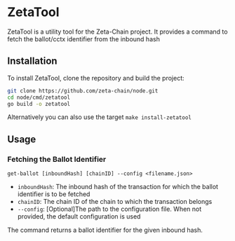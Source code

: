 # ZetaTool

ZetaTool is a utility tool for the Zeta-Chain project. It provides a command to fetch the ballot/cctx identifier from the inbound hash

## Installation

To install ZetaTool, clone the repository and build the project:

```sh
git clone https://github.com/zeta-chain/node.git
cd node/cmd/zetatool
go build -o zetatool
```

Alternatively you can also use the target `make install-zetatool`

## Usage 

### Fetching the Ballot Identifier

```shell
get-ballot [inboundHash] [chainID] --config <filename.json>
```

- `inboundHash`: The inbound hash of the transaction for which the ballot identifier is to be fetched
- `chainID`: The chain ID of the chain to which the transaction belongs
- `--config`: [Optional]The path to the configuration file. When not provided, the default configuration is used 

The command returns a ballot identifier for the given inbound hash.

